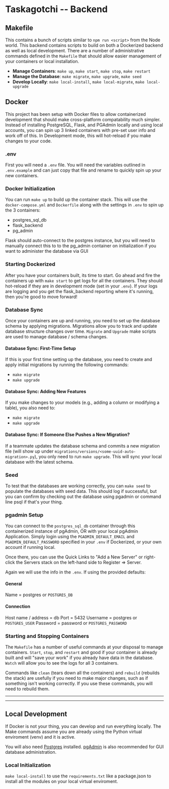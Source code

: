 # Taskagotchi -- Backend

## Makefile
This contains a bunch of scripts similar to `npm run <script>` from the Node world. This backend contains scripts to build on both a Dockerized backend as well as local development.
There are a number of administrative commands defined in the `Makefile` that should allow easier management of your containers or local installation. 
- **Manage Containers**: `make up`, `make start`, `make stop`, `make restart`
- **Manage the Database**: `make migrate`, `make upgrade`, `make seed`
- **Develop Locally**: `make local-install`, `make local-migrate`, `make local-upgrade`


## Docker
This project has been setup with Docker files to allow containerized development that should make cross-platform compatability much simpler. Instead of installing PostgreSQL, Flask, and PGAdmin locally and using local accounts, you can spin up 3 linked containers with pre-set user info and work off of this. In Development mode, this will hot-reload if you make changes to your code. 

### .env
First you will need a `.env` file. You will need the variables outlined in `.env.example` and can just copy that file and rename to quickly spin up your new containers.

### Docker Initialization
You can run `make up` to build up the container stack. This will use the `docker-compose.yml` and `Dockerfile` along with the settings in `.env` to spin up the 3 containers:
- postgres_sql_db
- flask_backend
- pg_admin

Flask should auto-connect to the postgres instance, but you will need to manually connect this to to the pg_admin container on initialization if you want to administer the database via GUI

### Starting Dockerized
After you have your containers built, its time to start. Go ahead and fire the containers up with `make start` to get logs for all the containers. They should hot-reload if they are in development mode (set in your `.env`). If your logs are logging and you get the flask_backend reporting where it's running, then you're good to move forward!

### Database Sync
Once your containers are up and running, you need to set up the database schema by applying migrations. Migrations allow you to track and update database structure changes over time. `Migrate` and `Upgrade` make scripts are used to manage database / schema changes.

#### Database Sync: First-Time Setup
If this is your first time setting up the database, you need to create and apply initial migrations by running the following commands:
- `make migrate`
- `make upgrade`

#### Database Sync: Adding New Features
If you make changes to your models (e.g., adding a column or modifying a table), you also need to:
- `make migrate`
- `make upgrade`

#### Database Sync: If Someone Else Pushes a New Migration?
If a teammate updates the database schema and commits a new migration file (will show up under `migrations/versions/<some-uuid-auto-migration>.py`), you only need to run `make upgrade`. This will sync your local database with the latest schema.

### Seed
To test that the databases are working correctly, you can `make seed` to populate the databases with seed data. This should log if successful, but you can confirm by checking out the database using pgadmin or command line psql if that's your thing. 

### pgadmin Setup
You can connect to the `postgres_sql_db` container through this containerized instance of pgAdmin, OR with your local pgAdmin Application. 
Simply login using the `PGADMIN_DEFAULT_EMAIL` and `PGADMIN_DEFAULT_PASSWORD` specified in your `.env` if Dockerized, or your own account if running local. 

Once there, you can use the Quick Links to "Add a New Server" or right-click the Servers stack on the left-hand side to Register => Server. 

Again we will use the info in the `.env`. If using the provided defaults: 

#### General
Name = postgres or `POSTGRES_DB` 

#### Connection
Host name / address = db
Port = 5432
Username = postgres or `POSTGRES_USER`
Password = password or `POSTGRES_PASSWORD`

### Starting and Stopping Containers
The `Makefile` has a number of useful commands at your disposal to manage containers.  `Start`, `stop`, and `restart` and good if your container is already built and will "save your work" if you already have data in the database. `Watch` will allow you to see the logs for all 3 containers.

Commands like `clean` (tears down all the containers) and `rebuild` (rebuilds the stack) are usefully if you need to make major changes, such as if something isn't working correctly. If you use these commands, you will need to rebuild them.

--- 
--- 

## Local Development
If Docker is not your thing, you can develop and run everything locally. The Make commands assume you are already using the Python virtual enviroment (venv) and it is active.

You will also need [Postgres](https://www.postgresql.org/) installed. [pgAdmin](https://www.pgadmin.org/) is also recommended for GUI database administration.

### Local Initialization
`make local-install` to use the `requirements.txt` like a package.json to install all the modules on your local virtual enviroment. 

